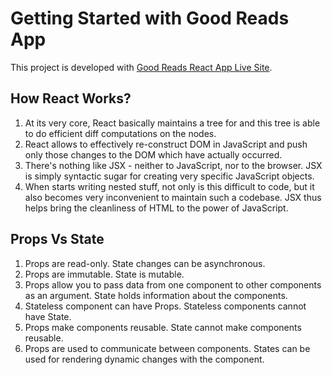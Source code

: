 # Getting Started with Good Reads App

This project is developed with [Good Reads React App Live Site](https://zippy-kringle-284804.netlify.app/).

## How React Works?

  01. At its very core, React basically maintains a tree for and this  tree is able to do efficient diff computations on the nodes.
  02. React allows to effectively re-construct DOM in JavaScript and push only those changes to the DOM which have actually occurred.
  03. There's nothing like JSX - neither to JavaScript, nor to the browser. JSX is simply syntactic sugar for creating very specific JavaScript objects.
  04. When starts writing nested stuff, not only is this difficult to code, but it also becomes very inconvenient to maintain such a codebase. JSX thus helps bring the cleanliness of HTML to the power of JavaScript.

## Props Vs State

  01. Props are read-only. State changes can be asynchronous.
  02. Props are immutable. State is mutable.
  03. Props allow you to pass data from one component to other components as an argument. State holds information about the components.
  04. Stateless component can have Props.	Stateless components cannot have State.
  05. Props make components reusable.	State cannot make components reusable.
  06. Props are used to communicate between components.	States can be used for rendering dynamic changes with the component.


